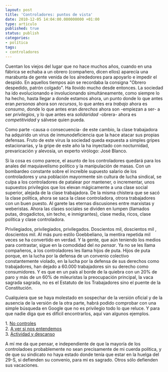```yaml
---
layout: post
title: 'Controladores: puntos de vista'
date: 2010-12-05 14:04:00.000000000 +01:00
type: articulo
published: true
status: publish
categories:
- política
tags:
- controladores
---
```

<p>Cuentan los viejos del lugar que no hace muchos años, cuando en una fábrica se echaba a un obrero (compañero, dicen ellos) aparecía una marabunta de gente venida de los alrededores para apoyarlo e impedir el despido. En aquellos tiempos aún se recordaba la consigna "Obrero despedido, patrón colgado". Ha llovido mucho desde entonces. La sociedad ha ido evolucionando e involucionando simultáneamente, como siempre lo ha hecho, hasta llegar a donde estamos ahora, un punto donde lo que antes eran <span style="font-style: italic;">personas</span> ahora son <span style="font-style: italic;">recursos</span>, lo que antes era <span style="font-style: italic;">trabajo</span> ahora es <span style="font-style: italic;">consumo</span>, donde lo que antes eran <span style="font-style: italic;">derechos</span> ahora son -empiezan a ser- a ser <span style="font-style: italic;">privilegios</span>, y lo que antes era <span style="font-style: italic;">solidaridad -</span>obrera- ahora es <span style="font-style: italic;">competitividad</span> y sálvese quien pueda.</p>
<p>Como parte -causa o consecuencia- de este cambio, la clase trabajadora ha adquirido un virus de inmunodeficiencia que la hace atacar sus propias defensas. Fruto de este virus la sociedad queda expuesta a simples gripes estacionarias, y la gripe de este año la ha inyectado con nocturnidad, prevaricación y alevosía, un experto virólogo: José Blanco.</p>
<p>Si la cosa es como parece, el asunto de los controladores quedará para los anales del maquiavelismo político y la manipulación de masas. Con un bombardeo constante sobre el increíble supuesto salario de los controladores y una población mayormente sin cultura de lucha sindical, se culpa a los controladores de patalear por mantener, o incrementar, unos supuestos privilegios que los elevan mágicamente a una clase social superior, alejada de la clase trabajadora. De la misma chistera que se sacó la clase política, ahora se saca la clase controladora, otrora trabajadores con un buen puesto. Al garete las eternas discusiones entre marxistas y weberistas. Ahora las clases sociales se dividen en lumpen (llamados putas, drogadictos, sin techo, e inmigrantes), clase media, ricos, clase política y clase controladora.</p>
<p>Privilegiados, privilegiados, privilegados. Doscientos mil, doscientos mil , doscientos mil. Al más puro estilo Goebbeliano, la mentira repetida mil veces se ha convertido en verdad. Y la gente, que aún teniendo los medios para contrastar, sigue en la comodidad del <span style="font-style: italic;">no pensar</span>. Ya no se les llama compañeros, a los controladores les llama hijos de puta. Hijos de puta porque, en la lucha por la defensa de un convenio colectivo constantemente violado, en la lucha por la defensa de sus derechos como trabajadores, han dejado a 60.000 trabajadores sin su derecho como consumidores. Y es que en un país al borde de la quiebra con un 20% de paro y más de un 60% de mileuristas la preocupación principal, la vaca sagrada sagrada, no es el Estatuto de los Trabajadores sino el puente de la Constitución.</p>
<p>Cualquiera que se haya molestado en sospechar de la versión oficial y de la ausencia de la versión de la otra parte, habrá podido comprobar con una simple búsqueda en Google que no es privilegio todo lo que reluce. Y para que nadie diga que es dificil encontrarlos, aquí van algunos ejemplos.</p>
<p>1. <a href="http://bloguionistas.wordpress.com/2010/12/04/no-controles/">No controles</a><br />
2. <a href="http://controladoresareosyotrashierbas.blogspot.com/2010/12/ver-si-nos-entendemos.html">A ver si nos entendemos</a><br />
3. <a href="http://alasdeplomo.com/actividad-y-descanso/">Actividad y descanso</a></p>
<p>A mí me da que pensar, e independiente de que la mayoría de los controladoes probablemente no sean precisamente de mi cuerda política, y de que su sindicato no haya estado donde tenía que estar en la huelga del 29-S, si defienden su convenio, para mi es sagrado. Otros sólo defienden sus vacaciones.</p>
<div class="youtube-video" style="text-align: center;"><object classid="clsid:d27cdb6e-ae6d-11cf-96b8-444553540000" width="425" height="355" codebase="http://download.macromedia.com/pub/shockwave/cabs/flash/swflash.cab#version=6,0,40,0"><param name="wmode" value="transparent" /><param name="src" value="http://www.youtube.com/v/E4fAbNmgiSE&amp;feature=youtube_gdata_player" /><embed type="application/x-shockwave-flash" width="425" height="355" src="http://www.youtube.com/v/E4fAbNmgiSE&amp;feature=youtube_gdata_player" wmode="transparent"></embed></object></div>
